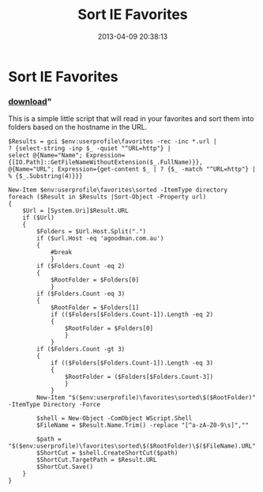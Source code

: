﻿---
pid:            4095
parent:         0
children:       
poster:         Jeff Patton
title:          Sort IE Favorites
date:           2013-04-09 20:38:13
format:         posh
---

# Sort IE Favorites

### [download](4095.ps1)"

This is a simple little script that will read in your favorites and sort them into folders based on the hostname in the URL.

```posh
$Results = gci $env:userprofile\favorites -rec -inc *.url |
? {select-string -inp $_ -quiet "^URL=http"} |
select @{Name="Name"; Expression={[IO.Path]::GetFileNameWithoutExtension($_.FullName)}},
@{Name="URL"; Expression={get-content $_ | ? {$_ -match "^URL=http"} | % {$_.Substring(4)}}}

New-Item $env:userprofile\favorites\sorted -ItemType directory
foreach ($Result in $Results |Sort-Object -Property url)
{
    $Url = [System.Uri]$Result.URL
    if ($Url)
    {
        $Folders = $Url.Host.Split(".")
        if ($url.Host -eq 'agoodman.com.au')
        {
            #break
            }
        if ($Folders.Count -eq 2)
        {
            $RootFolder = $Folders[0]
            }
        if ($Folders.Count -eq 3)
        {
            $RootFolder = $Folders[1]
            if (($Folders[$Folders.Count-1]).Length -eq 2)
            {
                $RootFolder = $Folders[0]
                }
            }
        if ($Folders.Count -gt 3)
        {
            if (($Folders[$Folders.Count-1]).Length -eq 3)
            {
                $RootFolder = ($Folders[$Folders.Count-3])
                }
            }
        New-Item "$($env:userprofile)\favorites\sorted\$($RootFolder)" -ItemType Directory -Force

        $shell = New-Object -ComObject WScript.Shell
        $FileName = $Result.Name.Trim() -replace "[^a-zA-Z0-9\s]",""

        $path = "$($env:userprofile)\favorites\sorted\$($RootFolder)\$($FileName).URL"
        $ShortCut = $shell.CreateShortCut($path)
        $ShortCut.TargetPath = $Result.URL
        $ShortCut.Save()
    }
}
```
